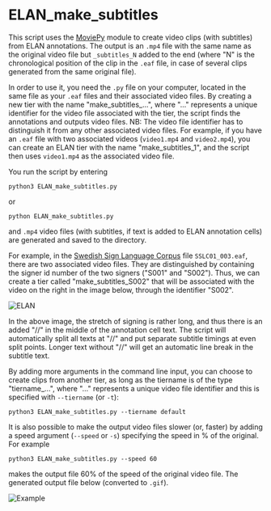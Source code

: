 # ELAN_make_subtitles

This script uses the [MoviePy](https://zulko.github.io/moviepy/) module to create video clips (with subtitles) from ELAN annotations. The output is an `.mp4` file with the same name as the original video file but `_subtitles_N` added to the end (where "N" is the chronological position of the clip in the `.eaf` file, in case of several clips generated from the same original file).

In order to use it, you need the `.py` file on your computer, located in the same file as your `.eaf` files and their associated video files. By creating a new tier with the name "make_subtitles_...", where "..." represents a unique identifier for the video file associated with the tier, the script finds the annotations and outputs video files. NB: The video file identifier has to distinguish it from any other associated video files. For example, if you have an `.eaf` file with two associated videos (`video1.mp4` and `video2.mp4`), you can create an ELAN tier with the name "make_subtitles_1", and the script then uses `video1.mp4` as the associated video file.

You run the script by entering
```
python3 ELAN_make_subtitles.py
```
or
```
python ELAN_make_subtitles.py
```
and `.mp4` video files (with subtitles, if text is added to ELAN annotation cells) are generated and saved to the directory.

For example, in the [Swedish Sign Language Corpus](https://www.ling.su.se/teckenspr%C3%A5ksresurser/teckenspr%C3%A5kskorpusar/svensk-teckenspr%C3%A5kskorpus) file `SSLC01_003.eaf`, there are two associated video files. They are distinguished by containing the signer id number of the two signers ("S001" and "S002"). Thus, we can create a tier called "make_subtitles_S002" that will be associated with the video on the right in the image below, through the identifier "S002".

![ELAN](https://github.com/borstell/ELAN_make_subtitles/blob/master/Example_SSLC_ELAN.png)

In the above image, the stretch of signing is rather long, and thus there is an added "//" in the middle of the annotation cell text. The script will automatically split all texts at "//" and put separate subtitle timings at even split points. Longer text without "//" will get an automatic line break in the subtitle text.

By adding more arguments in the command line input, you can choose to create clips from another tier, as long as the tiername is of the type "tiername_...", where "..." represents a unique video file identifier and this is specified with `--tiername` (or `-t`):
```
python3 ELAN_make_subtitles.py --tiername default
```
It is also possible to make the output video files slower (or, faster) by adding a speed argument (`--speed` or `-s`) specifying the speed in % of the original. For example
```
python3 ELAN_make_subtitles.py --speed 60
```
makes the output file 60% of the speed of the original video file. The generated output file below (converted to `.gif`).

![Example](https://github.com/borstell/ELAN_make_subtitles/blob/master/Example_SSLC.gif)

